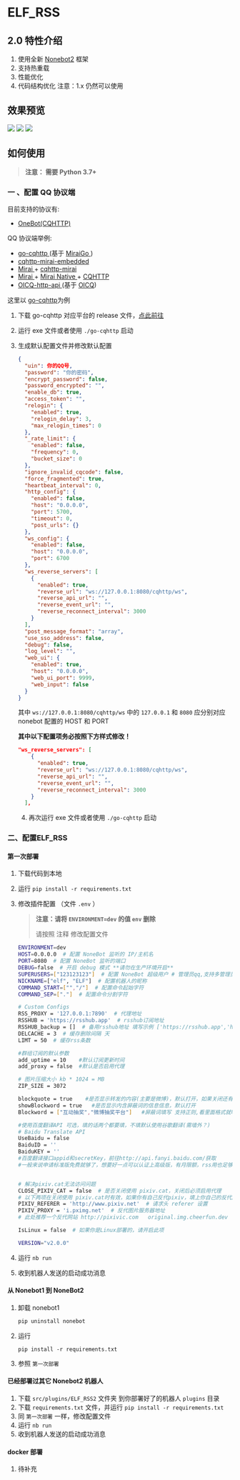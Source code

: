 # ELF_RSS

## 2.0 特性介绍

1. 使用全新 [Nonebot2](https://v2.nonebot.dev/guide/) 框架
2. 支持热重载
3. 性能优化
4. 代码结构优化
注意：1.x 仍然可以使用

## 效果预览
![](https://cdn.jsdelivr.net/gh/Quan666/CDN@master/pic/elfrss_1.png)
![](https://cdn.jsdelivr.net/gh/Quan666/CDN@master/pic/elfrss_2.png)
![](https://cdn.jsdelivr.net/gh/Quan666/CDN@master/pic/elfrss_3.png)

## 如何使用

>  **注意： 需要 Python 3.7+**


### 一 、配置 QQ 协议端

   目前支持的协议有:

   - [OneBot(CQHTTP)](https://github.com/howmanybots/onebot/blob/master/README.md)

   QQ 协议端举例:

   - [go-cqhttp ](https://github.com/Mrs4s/go-cqhttp)(基于 [MiraiGo ](https://github.com/Mrs4s/MiraiGo))
   - [cqhttp-mirai-embedded](https://github.com/yyuueexxiinngg/cqhttp-mirai/tree/embedded)
   - [Mirai ](https://github.com/mamoe/mirai)+ [cqhttp-mirai](https://github.com/yyuueexxiinngg/cqhttp-mirai)
   - [Mirai ](https://github.com/mamoe/mirai)+ [Mirai Native ](https://github.com/iTXTech/mirai-native)+ [CQHTTP](https://github.com/richardchien/coolq-http-api)
   - [OICQ-http-api ](https://github.com/takayama-lily/onebot)(基于 [OICQ](https://github.com/takayama-lily/oicq))

   这里以 [go-cqhttp](https://github.com/Mrs4s/go-cqhttp)为例

   1. 下载 go-cqhttp 对应平台的 release 文件，[点此前往](https://github.com/Mrs4s/go-cqhttp/releases)

   2. 运行 exe 文件或者使用 `./go-cqhttp` 启动

   3. 生成默认配置文件并修改默认配置

      ```json
      {
        "uin": 你的QQ号,
        "password": "你的密码",
        "encrypt_password": false,
        "password_encrypted": "",
        "enable_db": true,
        "access_token": "",
        "relogin": {
          "enabled": true,
          "relogin_delay": 3,
          "max_relogin_times": 0
        },
        "_rate_limit": {
          "enabled": false,
          "frequency": 0,
          "bucket_size": 0
        },
        "ignore_invalid_cqcode": false,
        "force_fragmented": true,
        "heartbeat_interval": 0,
        "http_config": {
          "enabled": false,
          "host": "0.0.0.0",
          "port": 5700,
          "timeout": 0,
          "post_urls": {}
        },
        "ws_config": {
          "enabled": false,
          "host": "0.0.0.0",
          "port": 6700
        },
        "ws_reverse_servers": [
          {
            "enabled": true,
            "reverse_url": "ws://127.0.0.1:8080/cqhttp/ws",
            "reverse_api_url": "",
            "reverse_event_url": "",
            "reverse_reconnect_interval": 3000
          }
        ],
        "post_message_format": "array",
        "use_sso_address": false,
        "debug": false,
        "log_level": "",
        "web_ui": {
          "enabled": true,
          "host": "0.0.0.0",
          "web_ui_port": 9999,
          "web_input": false
        }
      }
      ```

      其中 `ws://127.0.0.1:8080/cqhttp/ws` 中的 `127.0.0.1` 和 `8080` 应分别对应 nonebot 配置的 HOST 和 PORT

      

      **其中以下配置项务必按照下方样式修改！**

      ```json
      "ws_reverse_servers": [
          {
            "enabled": true,
            "reverse_url": "ws://127.0.0.1:8080/cqhttp/ws",
            "reverse_api_url": "",
            "reverse_event_url": "",
            "reverse_reconnect_interval": 3000
          }
        ],
      ```

      4. 再次运行 exe 文件或者使用 `./go-cqhttp` 启动

### 二、配置ELF_RSS

#### 第一次部署

1. 下载代码到本地

2. 运行 `pip install -r requirements.txt` 

3. 修改插件配置 （文件 `.env` ）

   > **注意：请将 `ENVIRONMENT=dev` 的值 `env` 删除**
   >
   > 请按照 注释 修改配置文件

   ```bash
   ENVIRONMENT=dev
   HOST=0.0.0.0  # 配置 NoneBot 监听的 IP/主机名
   PORT=8080  # 配置 NoneBot 监听的端口
   DEBUG=false  # 开启 debug 模式 **请勿在生产环境开启**
   SUPERUSERS=["123123123"]  # 配置 NoneBot 超级用户 # 管理员qq,支持多管理员，逗号分隔 注意，启动消息只发送给第一个管理员
   NICKNAME=["elf", "ELF"]  # 配置机器人的昵称
   COMMAND_START=["","/"]  # 配置命令起始字符
   COMMAND_SEP=["."]  # 配置命令分割字符
   
   # Custom Configs
   RSS_PROXY = '127.0.0.1:7890'  # 代理地址
   RSSHUB = 'https://rsshub.app'  # rsshub订阅地址
   RSSHUB_backup = []  # 备用rsshub地址 填写示例 ['https://rsshub.app','https://rsshub.app']
   DELCACHE = 3  # 缓存删除间隔 天
   LIMT = 50  # 缓存rss条数
   
   #群组订阅的默认参数
   add_uptime = 10    #默认订阅更新时间
   add_proxy = false  #默认是否启用代理
   
   # 图片压缩大小 kb * 1024 = MB
   ZIP_SIZE = 3072
   
   blockquote = true    #是否显示转发的内容(主要是微博)，默认打开，如果关闭还有转发的信息的话，可以自行添加进屏蔽词(但是这整条消息就会没)
   showBlockword = true   #是否显示内含屏蔽词的信息信息，默认打开
   Blockword = ["互动抽奖","微博抽奖平台"]   #屏蔽词填写 支持正则,看里面格式就明白怎么添加了吧(
   
   #使用百度翻译API 可选，填的话两个都要填，不填默认使用谷歌翻译(需墙外？)
   # Baidu Translate API
   UseBaidu = false
   BaiduID = ''
   BaiduKEY = ''
   #百度翻译接口appid和secretKey，前往http://api.fanyi.baidu.com/获取
   #一般来说申请标准版免费就够了，想要好一点可以认证上高级版，有月限额，rss用也足够了
   
   
   # 解决pixiv.cat无法访问问题
   CLOSE_PIXIV_CAT = false  # 是否关闭使用 pixiv.cat，关闭后必须启用代理
   # 以下两项在关闭使用 pixiv.cat时有效，如果你有自己反代pixiv，填上你自己的反代服务器地址即可，没有不要填
   PIXIV_REFERER = 'http://www.pixiv.net'  # 请求头 referer 设置
   PIXIV_PROXY = 'i.pximg.net'  # 反代图片服务器地址
   # 此处推荐一个反代网站 http://pixivic.com   original.img.cheerfun.dev
   
   IsLinux = false  # 如果你是Linux部署的，请开启此项
   
   VERSION="v2.0.0"
   ```



5. 运行 `nb run`
6. 收到机器人发送的启动成功消息

#### 从 Nonebot1 到 NoneBot2

1. 卸载 nonebot1

   ```bash
   pip uninstall nonebot
   ```

2. 运行 

   ```
   pip install -r requirements.txt
   ```

3. 参照 `第一次部署`

#### 已经部署过其它 Nonebot2 机器人

1. 下载 `src/plugins/ELF_RSS2` 文件夹 到你部署好了的机器人 `plugins` 目录
2. 下载 `requirements.txt` 文件，并运行 `pip install -r requirements.txt` 
3. 同 `第一次部署` 一样，修改配置文件
4. 运行 `nb run`
5. 收到机器人发送的启动成功消息

#### docker 部署

1. 待补充

